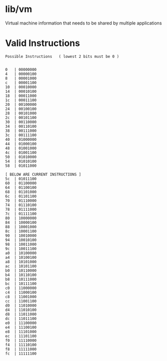 # lib/vm

Virtual machine information that needs to be shared by multiple applications


# Valid Instructions

    Possible Instructions   ( lowest 2 bits must be 0 )


    0	| 00000000
    4	| 00000100
    8	| 00001000
    c	| 00001100
    10	| 00010000
    14	| 00010100
    18	| 00011000
    1c	| 00011100
    20	| 00100000
    24	| 00100100
    28	| 00101000
    2c	| 00101100
    30	| 00110000
    34	| 00110100
    38	| 00111000
    3c	| 00111100
    40	| 01000000
    44	| 01000100
    48	| 01001000
    4c	| 01001100
    50	| 01010000
    54	| 01010100
    58	| 01011000

    [ BELOW ARE CURRENT INSTRUCTIONS ]
    5c	| 01011100
    60	| 01100000
    64	| 01100100
    68	| 01101000
    6c	| 01101100
    70	| 01110000
    74	| 01110100
    78	| 01111000
    7c	| 01111100
    80	| 10000000
    84	| 10000100
    88	| 10001000
    8c	| 10001100
    90	| 10010000
    94	| 10010100
    98	| 10011000
    9c	| 10011100
    a0	| 10100000
    a4	| 10100100
    a8	| 10101000
    ac	| 10101100
    b0	| 10110000
    b4	| 10110100
    b8	| 10111000
    bc	| 10111100
    c0	| 11000000
    c4	| 11000100
    c8	| 11001000
    cc	| 11001100
    d0	| 11010000
    d4	| 11010100
    d8	| 11011000
    dc	| 11011100
    e0	| 11100000
    e4	| 11100100
    e8	| 11101000
    ec	| 11101100
    f0	| 11110000
    f4	| 11110100
    f8	| 11111000
    fc	| 11111100